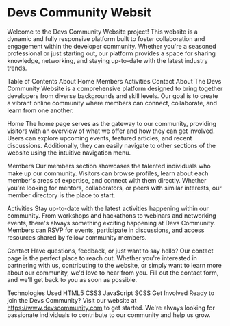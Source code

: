 <h1>Devs Community Websit</h1>
Welcome to the Devs Community Website project! This website is a dynamic and fully responsive platform built to foster collaboration and engagement within the developer community. Whether you're a seasoned professional or just starting out, our platform provides a space for sharing knowledge, networking, and staying up-to-date with the latest industry trends.

Table of Contents
About
Home
Members
Activities
Contact
About
The Devs Community Website is a comprehensive platform designed to bring together developers from diverse backgrounds and skill levels. Our goal is to create a vibrant online community where members can connect, collaborate, and learn from one another.

Home
The home page serves as the gateway to our community, providing visitors with an overview of what we offer and how they can get involved. Users can explore upcoming events, featured articles, and recent discussions. Additionally, they can easily navigate to other sections of the website using the intuitive navigation menu.

Members
Our members section showcases the talented individuals who make up our community. Visitors can browse profiles, learn about each member's areas of expertise, and connect with them directly. Whether you're looking for mentors, collaborators, or peers with similar interests, our member directory is the place to start.

Activities
Stay up-to-date with the latest activities happening within our community. From workshops and hackathons to webinars and networking events, there's always something exciting happening at Devs Community. Members can RSVP for events, participate in discussions, and access resources shared by fellow community members.

Contact
Have questions, feedback, or just want to say hello? Our contact page is the perfect place to reach out. Whether you're interested in partnering with us, contributing to the website, or simply want to learn more about our community, we'd love to hear from you. Fill out the contact form, and we'll get back to you as soon as possible.

Technologies Used
HTML5
CSS3
JavaScript
SCSS
Get Involved
Ready to join the Devs Community? Visit our website at https://www.devscommunity.com to get started. We're always looking for passionate individuals to contribute to our community and help us grow.
